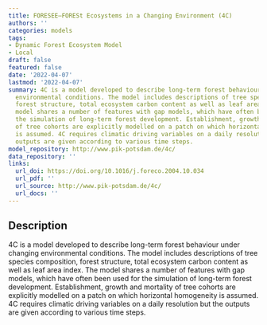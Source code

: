 ```yaml
---
title: FORESEE–FORESt Ecosystems in a Changing Environment (4C)
authors: ''
categories: models
tags:
- Dynamic Forest Ecosystem Model
- Local
draft: false
featured: false
date: '2022-04-07'
lastmod: '2022-04-07'
summary: 4C is a model developed to describe long-term forest behaviour under changing
  environmental conditions. The model includes descriptions of tree species composition,
  forest structure, total ecosystem carbon content as well as leaf area index. The
  model shares a number of features with gap models, which have often been used for
  the simulation of long-term forest development. Establishment, growth and mortality
  of tree cohorts are explicitly modelled on a patch on which horizontal homogeneity
  is assumed. 4C requires climatic driving variables on a daily resolution but the
  outputs are given according to various time steps.
model_repository: http://www.pik-potsdam.de/4c/
data_repository: ''
links:
  url_doi: https://doi.org/10.1016/j.foreco.2004.10.034
  url_pdf: ''
  url_source: http://www.pik-potsdam.de/4c/
  url_docs: ''
---
```


## Description

4C is a model developed to describe long-term forest behaviour under changing environmental conditions. The model includes descriptions of tree species composition, forest structure, total ecosystem carbon content as well as leaf area index. The model shares a number of features with gap models, which have often been used for the simulation of long-term forest development. Establishment, growth and mortality of tree cohorts are explicitly modelled on a patch on which horizontal homogeneity is assumed. 4C requires climatic driving variables on a daily resolution but the outputs are given according to various time steps.

